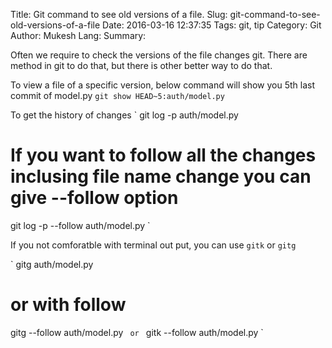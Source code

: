 Title: Git command to see old versions of a file. 
Slug: git-command-to-see-old-versions-of-a-file
Date: 2016-03-16 12:37:35
Tags: git, tip
Category: Git 
Author: Mukesh
Lang: 
Summary: 

Often we require to check the versions of the file changes git. There are method in git to do that, but there is other better way to do that.   


To view a file of a specific version, below command will show you 5th last commit of model.py
`
git show HEAD~5:auth/model.py
` 

To get the history of changes 
`
git log -p auth/model.py

# If you want to follow all the changes inclusing file name change you can give --follow option
git log -p --follow  auth/model.py
` 

If you not comforatble with terminal out put, you can use `gitk` or `gitg`

`
gitg auth/model.py

# or with follow 
gitg --follow  auth/model.py
` 
or 
`
gitk --follow auth/model.py
` 
